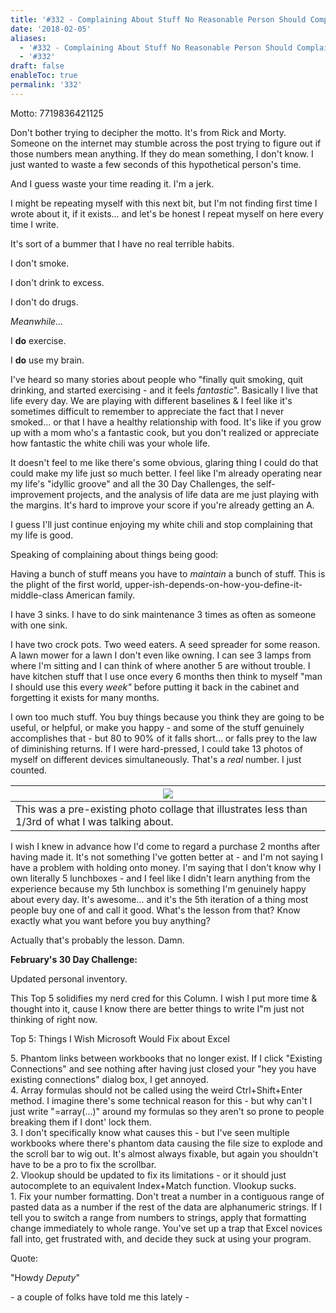 ```yaml
---
title: '#332 - Complaining About Stuff No Reasonable Person Should Complain About'
date: '2018-02-05'
aliases:
  - '#332 - Complaining About Stuff No Reasonable Person Should Complain About'
  - '#332'
draft: false
enableToc: true
permalink: '332'
---
```


Motto: 7719836421125

  
Don't bother trying to decipher the motto. It's from Rick and Morty. Someone on the internet may stumble across the post trying to figure out if those numbers mean anything. If they do mean something, I don't know. I just wanted to waste a few seconds of this hypothetical person's time.

  
And I guess waste your time reading it. I'm a jerk.

  
I might be repeating myself with this next bit, but I'm not finding first time I wrote about it, if it exists... and let's be honest I repeat myself on here every time I write.

  
It's sort of a bummer that I have no real terrible habits.

  
I don't smoke.

I don't drink to excess.

I don't do drugs.

_Meanwhile..._

I **do** exercise.

I **do** use my brain.

  
I've heard so many stories about people who "finally quit smoking, quit drinking, and started exercising - and it feels _fantastic_". Basically I live that life every day. We are playing with different baselines & I feel like it's sometimes difficult to remember to appreciate the fact that I never smoked... or that I have a healthy relationship with food. It's like if you grow up with a mom who's a fantastic cook, but you don't realized or appreciate how fantastic the white chili was your whole life.

  
It doesn't feel to me like there's some obvious, glaring thing I could do that could make my life just so much better. I feel like I'm already operating near my life's "idyllic groove" and all the 30 Day Challenges, the self-improvement projects, and the analysis of life data are me just playing with the margins. It's hard to improve your score if you're already getting an A.

  
I guess I'll just continue enjoying my white chili and stop complaining that my life is good.

  
Speaking of complaining about things being good:

  
Having a bunch of stuff means you have to _maintain_ a bunch of stuff. This is the plight of the first world, upper-ish-depends-on-how-you-define-it-middle-class American family. 

  
I have 3 sinks. I have to do sink maintenance 3 times as often as someone with one sink. 

  
I have two crock pots. Two weed eaters. A seed spreader for some reason. A lawn mower for a lawn I don't even like owning. I can see 3 lamps from where I'm sitting and I can think of where another 5 are without trouble. I have kitchen stuff that I use once every 6 months then think to myself "man I should use this every _week"_ before putting it back in the cabinet and forgetting it exists for many months.

  
I own too much stuff. You buy things because you think they are going to be useful, or helpful, or make you happy - and some of the stuff genuinely accomplishes that - but 80 to 90% of it falls short... or falls prey to the law of diminishing returns. If I were hard-pressed, I could take 13 photos of myself on different devices simultaneously. That's a _real_ number. I just counted.

| [![](assets/332-1.jpg)](https://1.bp.blogspot.com/-tVllrgqvCSY/Wnk3mWbahCI/AAAAAAAC5Xw/zIaU6QIq1xw40sFqIm6Rm2LBHPxZWgERACLcBGAs/s1600/In%2BCompare.jpg) |
| -------------------------------------------------------------------------------------------------------------------------------------------------------------------------------------------------------------------------------------------------------------------- |
| This was a pre-existing photo collage that illustrates less than 1/3rd of what I was talking about.                                                                                                                                                                  |

I wish I knew in advance how I'd come to regard a purchase 2 months after having made it. It's not something I've gotten better at - and I'm not saying I have a problem with holding onto money. I'm saying that I don't know why I own literally 5 lunchboxes - and I feel like I didn't learn anything from the experience because my 5th lunchbox is something I'm genuinely happy about every day. It's awesome... and it's the 5th iteration of a thing most people buy one of and call it good. What's the lesson from that? Know exactly what you want before you buy anything?

  
Actually that's probably the lesson. Damn.

  
**February's 30 Day Challenge:**

Updated personal inventory.

  
This Top 5 solidifies my nerd cred for this Column. I wish I put more time & thought into it, cause I know there are better things to write I"m just not thinking of right now.

  
Top 5: Things I Wish Microsoft Would Fix about Excel

5\. Phantom links between workbooks that no longer exist. If I click "Existing Connections" and see nothing after having just closed your "hey you have existing connections" dialog box, I get annoyed.  
4\. Array formulas should not be called using the weird Ctrl+Shift+Enter method. I imagine there's some technical reason for this - but why can't I just write "=array(...)" around my formulas so they aren't so prone to people breaking them if I dont' lock them.  
3\. I don't specifically know what causes this - but I've seen multiple workbooks where there's phantom data causing the file size to explode and the scroll bar to wig out. It's almost always fixable, but again you shouldn't have to be a pro to fix the scrollbar.   
2\. Vlookup should be updated to fix its limitations - or it should just autocomplete to an equivalent Index+Match function. Vlookup sucks.  
1\. Fix your number formatting. Don't treat a number in a contiguous range of pasted data as a number if the rest of the data are alphanumeric strings. If I tell you to switch a range from numbers to strings, apply that formatting change immediately to whole range. You've set up a trap that Excel novices fall into, get frustrated with, and decide they suck at using your program.

  
Quote:

"Howdy _Deputy_"

\- a couple of folks have told me this lately -
